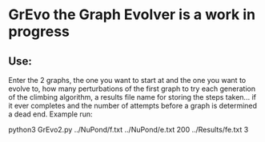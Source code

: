 # GrEvo the Graph Evolver is a work in progress

## Use:

Enter the 2 graphs, the one you want to start at and the one you want to evolve to, how many perturbations of the first graph to try each generation of the climbing algorithm, a results file name for storing the steps taken... if it ever completes and the number of attempts before a graph is determined a dead end.
Example run:

python3 GrEvo2.py ../NuPond/f.txt ../NuPond/e.txt 200 ../Results/fe.txt 3